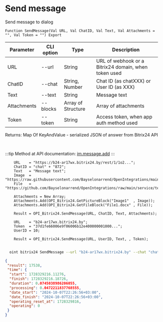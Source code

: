 ﻿---
sidebar_position: 1
---

# Send message
 Send message to dialog



`Function SendMessage(Val URL, Val ChatID, Val Text, Val Attachments = "", Val Token = "") Export`

  | Parameter | CLI option | Type | Description |
  |-|-|-|-|
  | URL | --url | String | URL of webhook or a Bitrix24 domain, when token used |
  | ChatID | --chat | String, Number | Chat ID (as chatXXX) or User ID (as XXX) |
  | Text | --text | String | Message text |
  | Attachments | --blocks | Array of Structure | Array of attachments |
  | Token | --token | String | Access token, when app auth method used |

  
  Returns:  Map Of KeyAndValue - serialized JSON of answer from Bitrix24 API

<br/>

:::tip
Method at API documentation: [im.message.add](https://dev.1c-bitrix.ru/learning/course/?COURSE_ID=93&LESSON_ID=12115)
:::
<br/>


```bsl title="Code example"
    URL    = "https://b24-ar17wx.bitrix24.by/rest/1/1o2...";
    ChatID = "chat" + "872";
    Text   = "Message text";
    Image  = "https://raw.githubusercontent.com/Bayselonarrend/OpenIntegrations/main/service/test_data/picture.jpg";
    File   = "https://github.com/Bayselonarrend/OpenIntegrations/raw/main/service/test_data/document.docx";

    Attachments = New Array;
    Attachments.Add(OPI_Bitrix24.GetPictureBlock("Image1"  , Image));
    Attachments.Add(OPI_Bitrix24.GetFileBlock("File1.docx" , File));

    Result = OPI_Bitrix24.SendMessage(URL, ChatID, Text, Attachments);

    URL    = "b24-ar17wx.bitrix24.by";
    Token  = "37d1fe66006e9f06006b12e400000001000...";
    UserID = 10;

    Result = OPI_Bitrix24.SendMessage(URL, UserID, Text, , Token);
```



```sh title="CLI command example"
    
  oint bitrix24 SendMessage --url "b24-ar17wx.bitrix24.by" --chat "chat + 450" --text "Message text" --blocks %blocks% --token "fe3fa966006e9f06006b12e400000001000..."

```

```json title="Result"
{
 "result": 17538,
 "time": {
  "start": 1728329216.11276,
  "finish": 1728329216.18726,
  "duration": 0.0745038986206055,
  "processing": 0.0472211837768555,
  "date_start": "2024-10-07T22:26:56+03:00",
  "date_finish": "2024-10-07T22:26:56+03:00",
  "operating_reset_at": 1728329816,
  "operating": 0
 }
}
```
